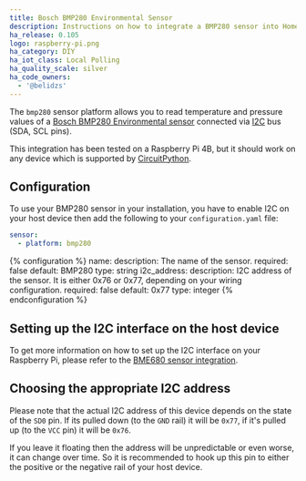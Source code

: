 ```yaml
---
title: Bosch BMP280 Environmental Sensor
description: Instructions on how to integrate a BMP280 sensor into Home Assistant.
ha_release: 0.105
logo: raspberry-pi.png
ha_category: DIY
ha_iot_class: Local Polling
ha_quality_scale: silver
ha_code_owners:
  - '@belidzs'
---
```


The `bmp280` sensor platform allows you to read temperature and pressure values of a [Bosch BMP280 Environmental sensor](https://www.bosch-sensortec.com/products/environmental-sensors/pressure-sensors/pressure-sensors-bmp280-1.html) connected via [I2C](https://en.wikipedia.org/wiki/I²C) bus (SDA, SCL pins).

This integration has been tested on a Raspberry Pi 4B, but it should work on any device which is supported by [CircuitPython](https://circuitpython.org/).

## Configuration

To use your BMP280 sensor in your installation, you have to enable I2C on your host device then add the following to your `configuration.yaml` file:

```yaml
sensor:
  - platform: bmp280
```

{% configuration %}
name:
  description: The name of the sensor.
  required: false
  default: BMP280
  type: string
i2c_address:
  description: I2C address of the sensor. It is either 0x76 or 0x77, depending on your wiring configuration.
  required: false
  default: 0x77
  type: integer
{% endconfiguration %}

## Setting up the I2C interface on the host device

To get more information on how to set up the I2C interface on your Raspberry Pi, please refer to the [BME680 sensor integration](../bme680/#directions-for-installing-smbus-support-on-raspberry-pi).

## Choosing the appropriate I2C address

Please note that the actual I2C address of this device depends on the state of the `SD0` pin. If its pulled down (to the `GND` rail) it will be `0x77`, if it's pulled up (to the `VCC` pin) it will be `0x76`. 

If you leave it floating then the address will be unpredictable or even worse, it can change over time. So it is recommended to hook up this pin to either the positive or the negative rail of your host device.
